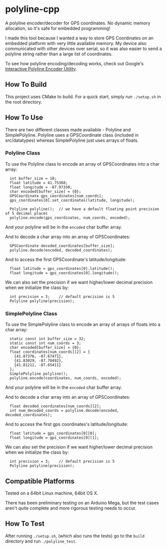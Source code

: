 # polyline-cpp
A polyline encoder/decoder for GPS coordinates. No dynamic memory allocation, so it's safe for
 embedded programming!

I made this tool because I wanted a way to store GPS Coordinates on an embedded platform with very little available memory.
My device also communicated with other devices over serial, so it was also easier to send a polyline string rather than a large list of coordinates.

To see how polyline encoding/decoding works, check out Google's [Interactive Polyline Encoder Utility](https://developers.google.com/maps/documentation/utilities/polylineutility).
## How To Build
This project uses CMake to build. For a quick start, simply run `./setup.sh` in the root directory.

## How To Use
There are two different classes made available - Polyline and SimplePolyline. Polyline uses a GPSCoordinate class
(included in src/datatypes) whereas SimplePolyline just uses arrays of floats.

### Polyline Class
To use the Polyline class to encode an array of GPSCoordinates into a char array:

```
  int buffer_size = 10;
  float latitude = 41.75368;
  float longitude = -87.97330;
  char encoded[buffer_size] = {0};
  GPSCoordinate gps_coordinates[num_coords];
  gps_coordinates[0].set_coordinates(latitude, longitude);

  Polyline polyline();  // we have a default floating point precision of 5 decimal places
  polyline.encode(gps_coordinates, num_coords, encoded);
```

And your polyline will be in the `encoded` char buffer array.

And to decode a char array into an array of GPSCoordinates:

```
  GPSCoordinate decoded_coordinates[buffer_size];
  polyline.decode(encoded, decoded_coordinates);
```

And to access the first GPSCoordinate's latitude/longitude:

```
  float latitude = gps_coordinates[0].latitude();
  float longitude = gps_coordinates[0].longitude();
```

We can also set the precision if we want higher/lower decimal precision when we initialize the class by:

```
  int precision = 3;    // default precision is 5
  Polyline polyline(precision);
```

### SimplePolyline Class
To use the SimplePolyline class to encode an array of arrays of floats into a char array:

```
  static const int buffer_size = 32;
  static const int num_coords = 3;
  char encoded[buffer_size] = {0};
  float coordinates[num_coords][2] = {
    {41.87376, -87.67471},
    {41.83029, -87.70492},
    {41.81212, -87.65411}
  };
  SimplePolyline polyline();
  polyline.encode(coordinates, num_coords, encoded);
```

And your polyline will be in the `encoded` char buffer array.

And to decode a char array into an array of GPSCoordinates:

```
  float decoded_coordinates[num_coords][2];
  int num_decoded_coords = polyline.decode(encoded, decoded_coordinates);
```

And to access the first gps coordinates's latitude/longitude:

```
  float latitude = gps_coordinates[0][0];
  float longitude = gps_coordinates[0][1];
```

We can also set the precision if we want higher/lower decimal precision when we initialize the class by:

```
  int precision = 3;    // default precision is 5
  Polyline polyline(precision);
```


## Compatible Platforms
Tested on a 64bit Linux machine, 64bit OS X.

There has been preliminary testing on an Arduino Mega, but the test cases aren't quite complete and more rigorous testing needs to occur.


## How To Test
After running `./setup.sh`, (which also runs the tests) go to the `build` directory and run `./polyline_test`.